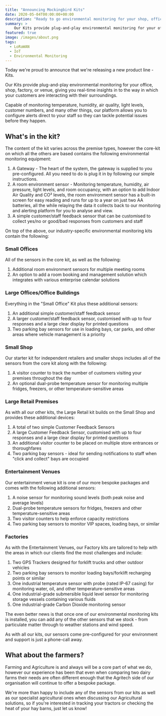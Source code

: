 ```yaml
--- 
title: "Announcing Mockingbird Kits"
date: 2020-05-04T00:00:00+00:00 
description: "Ready to go environmental monitoring for your shop, office, factory, or venue."
summary: >
    Our Kits provide plug-and-play environmental monitoring for your office, shop, factory, or venue, giving you real-time insights in to the way in which your customers are interacting with their surroundings.
featured: true
image: /images/about.png
tags:
  - LoRaWAN 
  - IoT
  - Environmental Monitoring
---
```

Today we're proud to announce that we're releasing a new product line - Kits.

Our Kits provide plug-and-play environmental monitoring for your office, shop, factory, or venue, giving you real-time insights in to the way in which your customers are interacting with their surroundings.

Capable of monitoring temperature, humidity, air quality, light levels, customer numbers, and many other things, our platform allows you to configure alerts direct to your staff so they can tackle potential issues before they happen.

## What's in the kit?

The content of the kit varies across the premise types, however the core-kit on which all the others are based contains the following environmental monitoring equipment:

1. A Gateway - The heart of the system, the gateway is supplied to you pre-configured.  All you need to do is plug it in by following our simple instructions.
2. A room environment sensor - Monitoring temperature, humidity, air pressure, light levels, and room occupancy, with an option to add Indoor Air Quality and CO² levels, the room environment sensor has a built-in screen for easy reading and runs for up to a year on just two AA batteries, all the while relaying the data it collects back to our monitoring and alerting platform for you to analyse and view. 
3. A simple customer/staff feedback sensor that can be customised to collect yes/no or good/bad responses from customers and staff

On top of the above, our industry-specific environmental monitoring kits contain the following:

### Small Offices

All of the sensors in the core kit, as well as the following:
1. Additional room environment sensors for multiple meeting rooms
2. An option to add a room booking and management solution which integrates with various enterprise calendar solutions

### Large Offices/Office Buildings

Everything in the "Small Office" Kit plus these additional sensors:

1. An additional simple customer/staff feedback sensor 
2. A larger customer/staff feedback sensor, customised with up to four responses and a large clear display for printed questions
3. Two parking bay sensors for use in loading bays, car parks, and other areas where vehicle management is a priority

### Small Shop

Our starter kit for independent retailers and smaller shops includes all of the sensors from the core kit along with the following:

1. A visitor counter to track the number of customers visiting your premises throughout the day
2. An optional dual-probe temperature sensor for monitoring multiple fridges, freezers, or other temperature-sensitive areas

### Large Retail Premises
As with all our other kits, the Large Retail kit builds on the Small Shop and provides these additional devices:

1. A total of two simple Customer Feedback Sensors
2. A large Customer Feedback Sensor, customised with up to four responses and a large clear display for printed questions
3. An additional visitor counter to be placed on multiple store entrances or thoroughfares
4. Two parking bay sensors - ideal for sending notifications to staff when "click and collect" bays are occupied

### Entertainment Venues

Our entertainment venue kit is one of our more bespoke packages and comes with the following additional sensors:

1. A noise sensor for monitoring sound levels (both peak noise and average levels)
2. Dual-probe temperature sensors for fridges, freezers and other temperature-sensitive areas
3. Two visitor counters to help enforce capacity restrictions
4. Two parking bay sensors to monitor VIP spaces, loading bays, or similar

### Factories

As with the Entertainment Venues, our Factory kits are tailored to help with the areas in which our clients find the most challenges and include:

1. Two GPS Trackers designed for forklift trucks and other outdoor vehicles
2. Two parking bay sensors to monitor loading bays/forklift recharging points or similar
3. One industrial temperature sensor with probe (rated IP-67 casing) for monitoring water, oil, and other temperature-sensitive areas
4. One industrial-grade submersible liquid level sensor for monitoring storage vessels containing various fluids
5. One industrial-grade Carbon Dioxide monitoring sensor

The even better news is that once one of our environmental monitoring kits is installed, you can add any of the other sensors that we stock - from particulate matter through to weather stations and wind speed.

As with all our kits, our sensors come pre-configured for your environment and support is just a phone-call away.

## What about the farmers?

Farming and Agriculture is and always will be a core part of what we do, however our experience has been that even when comparing two dairy farms their needs are often different enough that the Agritech side of our organisation will continue to offer a bespoke package.

We're more than happy to include any of the sensors from our kits as well as our specialist agricultural ones when discussing our Agricultural solutions, so if you're interested in tracking your tractors or checking the heat of your hay barns, just let us know!
